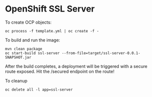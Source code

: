 # OpenShift SSL Server

To create OCP objects:
```
oc process -f template.yml | oc create -f -
```
To build and run the image:
```
mvn clean package
oc start-build ssl-server --from-file=target/ssl-server-0.0.1-SNAPSHOT.jar
```
After the build completes, a deployment will be triggered with a secure route exposed.
Hit the /secured endpoint on the route!

To cleanup
```
oc delete all -l app=ssl-server
```
